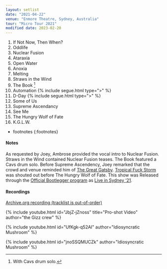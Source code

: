 ```yaml
---
layout: setlist
date: "2021-04-22"
venue: "Enmore Theatre, Sydney, Australia"
tour: "Micro Tour 2021"
modified date: 2023-02-20
---
```



 1. If Not Now, Then When?
 2. Oddlife
 3. Nuclear Fusion
 4. Ataraxia
 5. Open Water
 6. Anoxia
 7. Melting
 8. Straws in the Wind
 9. The Book
    [^1]
10. Automation
    {% include segue.html type=">" %}
11. D-Day
    {% include segue.html type=">" %}
12. Some of Us
13. Supreme Ascendancy
14. See Me
15. The Hungry Wolf of Fate
16. K.G.L.W.

<!--snippet-->
* footnotes
{:footnotes}

[^1]: With Cavs drum solo.

#### Notes

As requested by Joey, Ambrose provided the vocal intro to Nuclear Fusion. Straws in the Wind contained Nuclear Fusion teases. The Book featured a Cavs drum solo. Before Supreme Ascendency, Joey remarked that the crowd and venue reminded him of [The Great Gatsby](https://en.wikipedia.org/wiki/The_Great_Gatsby). [Tropical Fuck Storm](https://en.wikipedia.org/wiki/Tropical_Fuck_Storm) was shouted out before The Hungry Wolf of Fate. This show was Released through the [Official Bootlegger program](https://kinggizzardandthelizardwizard.com/bootlegger) as [Live in Sydney ‘21](https://kglw.net/releases/live-in-sydney-2021/).

#### Recordings

[Archive.org recording (tracklist is out-of-order)](https://archive.org/details/kg2021-04-22)

{% include youtube.html id="JbjZ-jZnoss" title="Pro-shot Video" author="the Gizz crew" %}

{% include youtube.html id="UfKgk-q52AI" author="Idiosyncratic Mushroom" %}

{% include youtube.html id="jnoSSQMUCZk" author="Idiosyncratic Mushroom" %}
